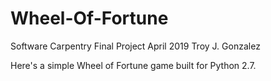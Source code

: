 # Wheel-Of-Fortune
Software Carpentry Final Project April 2019
Troy J. Gonzalez

Here's a simple Wheel of Fortune game built for Python 2.7.
